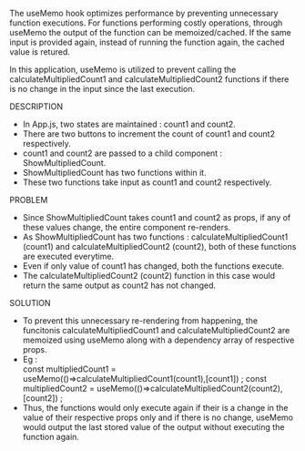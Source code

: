 The useMemo hook optimizes performance by preventing unnecessary function executions. For functions performing costly operations, through useMemo the output of the function can be memoized/cached. If the same input is provided again, instead of running the function again, the cached value is retured. 

In this application, useMemo is utilized to prevent calling the calculateMultipliedCount1 and calculateMultipliedCount2 functions if there is no change in the input since the last execution.

DESCRIPTION

- In App.js, two states are maintained : count1 and count2. 
- There are two buttons to increment the count of count1 and count2 respectively.
- count1 and count2 are passed to a child component : ShowMultipliedCount. 
- ShowMultipliedCount has two functions within it. 
- These two functions take input as count1 and count2 respectively.

PROBLEM

- Since ShowMultipliedCount takes count1 and count2 as props, if any of these values change, the entire component re-renders.
- As ShowMultipliedCount has two functions : calculateMultipliedCount1 (count1) and calculateMultipliedCount2 (count2), both of these functions are executed everytime.
- Even if only value of count1 has changed, both the functions execute. 
- The calculateMultipliedCount2 (count2) function in this case would return the same output as count2 has not changed. 

SOLUTION

- To prevent this unnecessary re-rendering from happening, the funcitonis calculateMultipliedCount1 and calculateMultipliedCount2 are memoized using useMemo along with a dependency array of respective props.
- Eg :   
  const multipliedCount1 = useMemo(()=>calculateMultipliedCount1(count1),[count1]) ;
  const multipliedCount2 = useMemo(()=>calculateMultipliedCount2(count2),[count2]) ;
- Thus, the functions would only execute again if their is a change in the value of their respective props only and if there is no change, useMemo would output the last stored value of the output without executing the function again.

